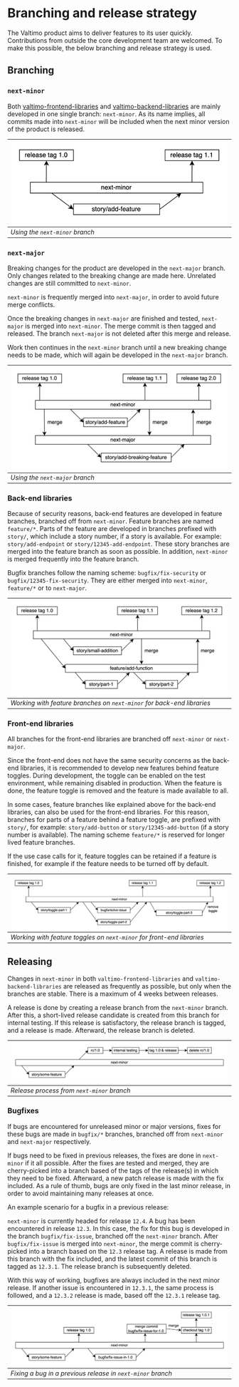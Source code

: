 # Branching and release strategy

The Valtimo product aims to deliver features to its user quickly. Contributions from outside the core
development team are welcomed. To make this possible, the below branching and release strategy is used.

## Branching

### `next-minor`

Both [valtimo-frontend-libraries](https://github.com/valtimo-platform/valtimo-frontend-libraries) and [valtimo-backend-libraries](https://github.com/valtimo-platform/valtimo-backend-libraries/)
are mainly developed in one single branch: `next-minor`. As its name implies, all commits made into `next-minor` will be
included when the next minor version of the product is released.

|![next-minor scenario](resources/next-minor.png)|
|--|
|*Using the `next-minor` branch*|

### `next-major`

Breaking changes for the product are developed in the `next-major` branch. Only changes related to the breaking change
are made here. Unrelated changes are still committed to `next-minor`.

`next-minor` is frequently merged into `next-major`, in order to avoid future merge conflicts.

Once the breaking changes in `next-major` are finished and tested, `next-major` is merged into `next-minor`. The merge
commit is then tagged and released. The branch `next-major` is not deleted after this merge and release.

Work then continues in the `next-minor` branch until a new breaking change needs to be made, which will again be
developed in the `next-major` branch.

|![next-major scenario](resources/next-major.png)|
|--|
|*Using the `next-major` branch*|

### Back-end libraries

Because of security reasons, back-end features are developed in feature branches, branched off from `next-minor`. 
Feature branches are named `feature/*`. Parts of the feature are developed in branches prefixed with `story/`,
which include a story number, if a story is available. For example: `story/add-endpoint` or `story/12345-add-endpoint`.
These story branches are merged into the feature branch as soon as possible. In addition, `next-minor` is merged
frequently into the feature branch.

Bugfix branches follow the naming scheme: `bugfix/fix-security` or `bugfix/12345-fix-security`. They are either merged
into `next-minor`, `feature/*` or to `next-major`.

|![back-end libraries scenario](resources/backend-libraries.png)|
|--|
|*Working with feature branches on `next-minor` for back-end libraries*|

### Front-end libraries

All branches for the front-end libraries are branched off `next-minor` or `next-major`.

Since the front-end does not have the same security concerns as the back-end libraries, it is recommended to develop new
features behind feature toggles. During development, the toggle can be enabled on the test environment, while remaining
disabled in production. When the feature is done, the feature toggle is removed and the feature is made available to all.

In some cases, feature branches like explained above for the back-end libraries, can also be used for the front-end
libraries. For this reason, branches for parts of a feature behind a feature toggle, are prefixed with `story/`, for
example: `story/add-button` or `story/12345-add-button` (if a story number is available). The naming scheme `feature/*`
is reserved for longer lived feature branches.

If the use case calls for it, feature toggles can be retained if a feature is finished, for example if the feature
needs to be turned off by default.

|![front-end libraries scenario](resources/frontend-libraries.png)|
|--|
|*Working with feature toggles on `next-minor` for front-end libraries*|

## Releasing

Changes in `next-minor` in both `valtimo-frontend-libraries` and `valtimo-backend-libraries` are released as frequently
as possible, but only when the branches are stable. There is a maximum of 4 weeks between releases.

A release is done by creating a release branch from the `next-minor` branch. After this, a short-lived release candidate
is created from this branch for internal testing. If this release is satisfactory, the release branch is tagged,
and a release is made. Afterward, the release branch is deleted.

|![release scenario](resources/releasing.png)|
|--|
|*Release process from `next-minor` branch*|

### Bugfixes

If bugs are encountered for unreleased minor or major versions, fixes for these bugs are made in `bugfix/*` branches,
branched off from `next-minor` and `next-major` respectively.

If bugs need to be fixed in previous releases, the fixes are done in `next-minor` if it all possible. After the fixes
are tested and merged, they are cherry-picked into a branch based of the tags of the release(s) in which they need to be
fixed. Afterward, a new patch release is made with the fix included. As a rule of thumb, bugs are only fixed in the last
minor release, in order to avoid maintaining many releases at once.

An example scenario for a bugfix in a previous release:

`next-minor` is currently headed for release `12.4`. A bug has been encountered in release `12.3`. In this case,
the fix for this bug is developed in the branch `bugfix/fix-issue`, branched off the `next-minor` branch. After
`bugfix/fix-issue` is merged into `next-minor`, the merge commit is cherry-picked into a branch based on the
`12.3` release tag. A release is made from this branch with the fix included, and the latest commit of this branch is
tagged as `12.3.1`. The release branch is subsequently deleted.

With this way of working, bugfixes are always included in the next minor release. If another issue is encountered in
`12.3.1`, the same process is followed, and a `12.3.2` release is made, based off the `12.3.1` release tag.


|![bugfixing scenario](resources/bugfixing.png)|
|---|
|*Fixing a bug in a previous release in `next-minor` branch*|
